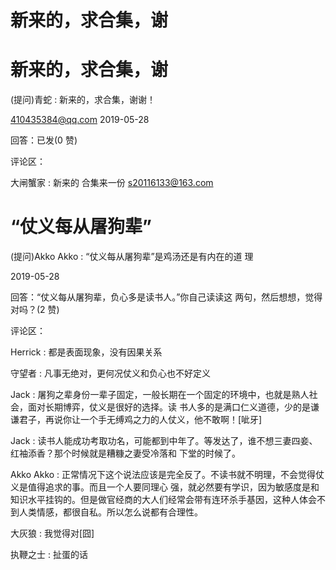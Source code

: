 # 新来的，求合集，谢

# 新来的，求合集，谢

(提问)青蛇 : 新来的，求合集，谢谢！

410435384@qq.com 2019-05-28

回答：已发(0 赞)

评论区：

大闸蟹家 : 新来的 合集来一份 s20116133@163.com

# “仗义每从屠狗辈”

(提问)Akko Akko : “仗义每从屠狗辈”是鸡汤还是有内在的道 理

2019-05-28

回答：“仗义每从屠狗辈，负心多是读书人。”你自己读读这 两句，然后想想，觉得对吗？(2 赞)

评论区：

Herrick : 都是表面现象，没有因果关系

守望者 : 凡事无绝对，更何况仗义和负心也不好定义

Jack : 屠狗之辈身份一辈子固定，一般长期在一个固定的环境中，也就是熟人社会，面对长期博弈，仗义是很好的选择。读 书人多的是满口仁义道德，少的是谦谦君子，再说你让一个手无缚鸡之力的人仗义，他不敢啊！[呲牙]

Jack : 读书人能成功考取功名，可能都到中年了。等发达了，谁不想三妻四妾、红袖添香？那个时候就是糟糠之妻受冷落和 下堂的时候了。

Akko Akko : 正常情况下这个说法应该是完全反了。不读书就不明理，不会觉得仗义是值得追求的事。而且一个人要同理心 强，就必然要有学识，因为敏感度是和知识水平挂钩的。但是做官经商的大人们经常会带有连环杀手基因，这种人体会不 到人类情感，都很自私。所以怎么说都有合理性。

大灰狼 : 我觉得对[囧]

执鞭之士 : 扯蛋的话